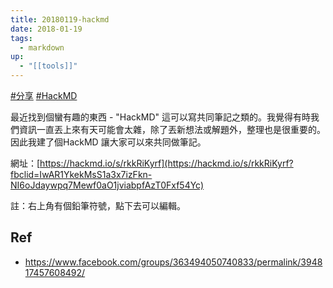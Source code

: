 ```yaml
---
title: 20180119-hackmd
date: 2018-01-19
tags:
  - markdown
up:
  - "[[tools]]"
---
```

[#分享](https://www.facebook.com/hashtag/%E5%88%86%E4%BA%AB?__eep__=6&__cft__[0]=AZWrqnxkmh2vocQBuGpgp_P4XBloDDABzvyTpxmrfb29IOEDWE7A-itkH-GCDMiNxtUAIv1L2Jq83M9-nQYgiN_NC74BljuV8dIwWobQv4z2IBKEPsyry3FVyq9HPH3nsYrdjEPddR3gHTSbfqWQBE-nPqks75OM6F_GynkNfHzm9x2XO7L4ZdKqeOdv0HlweLc&__tn__=*NK-R) [#HackMD](https://www.facebook.com/hashtag/hackmd?__eep__=6&__cft__[0]=AZWrqnxkmh2vocQBuGpgp_P4XBloDDABzvyTpxmrfb29IOEDWE7A-itkH-GCDMiNxtUAIv1L2Jq83M9-nQYgiN_NC74BljuV8dIwWobQv4z2IBKEPsyry3FVyq9HPH3nsYrdjEPddR3gHTSbfqWQBE-nPqks75OM6F_GynkNfHzm9x2XO7L4ZdKqeOdv0HlweLc&__tn__=*NK-R)

最近找到個蠻有趣的東西 - "HackMD" 這可以寫共同筆記之類的。我覺得有時我們資訊一直丟上來有天可能會太雜，除了丟新想法或解題外，整理也是很重要的。因此我建了個HackMD 讓大家可以來共同做筆記。

網址：[https://hackmd.io/s/rkkRiKyrf](https://hackmd.io/s/rkkRiKyrf?fbclid=IwAR1YkekMsS1a3x7izFkn-NI6oJdaywpq7Mewf0aO1jviabpfAzT0Fxf54Yc)

註：右上角有個鉛筆符號，點下去可以編輯。
## Ref
- https://www.facebook.com/groups/363494050740833/permalink/394817457608492/